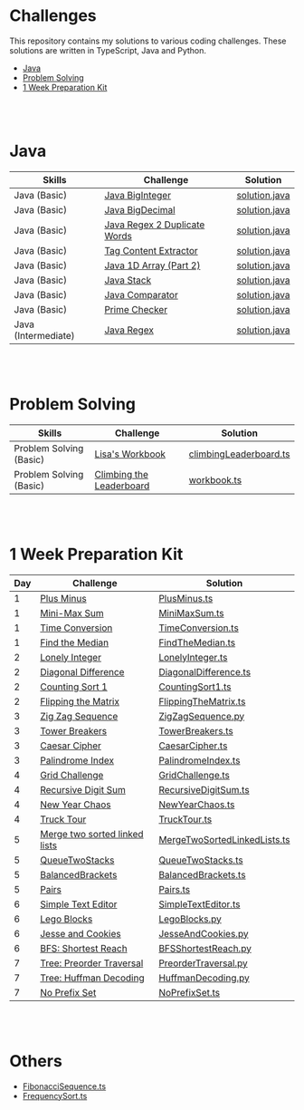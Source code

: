 # Challenges

This repository contains my solutions to various coding challenges. These solutions are written in TypeScript, Java and Python.

- [Java](#java) 
- [Problem Solving](#problem-solving) 
- [1 Week Preparation Kit](#1-week-preparation-kit)


<br />
<br />


# Java

|        Skills        |          Challenge           |           Solution           |
|----------------------|------------------------------|------------------------------|
|     Java (Basic)     | [Java BigInteger](https://www.hackerrank.com/challenges/java-biginteger/problem) | [solution.java](https://github.com/punyawatdev/challenges/blob/main/Java/Java(Basic)/JavaBigInteger/solution.java) |
|     Java (Basic)     | [Java BigDecimal](https://www.hackerrank.com/challenges/java-bigdecimal/problem) | [solution.java](https://github.com/punyawatdev/challenges/blob/main/Java/Java(Basic)/JavaBigDecimal/solution.java) |
|     Java (Basic)     | [Java Regex 2 Duplicate Words](https://www.hackerrank.com/challenges/duplicate-word/problem) | [solution.java](https://github.com/punyawatdev/challenges/blob/main/Java/Java(Basic)/JavaRegex2DuplicateWords/solution.java) |
|     Java (Basic)     | [Tag Content Extractor](https://www.hackerrank.com/challenges/tag-content-extractor/problem) | [solution.java](https://github.com/punyawatdev/challenges/blob/main/Java/Java(Basic)/TagContentExtractor/solution.java) |
|     Java (Basic)     | [Java 1D Array (Part 2)](https://www.hackerrank.com/challenges/java-1d-array/problem) | [solution.java](https://github.com/punyawatdev/challenges/blob/main/Java/Java(Basic)/Java1DArray(Part2)/solution.java) |
|     Java (Basic)     | [Java Stack](https://www.hackerrank.com/challenges/java-stack/problem) | [solution.java](https://github.com/punyawatdev/challenges/blob/main/Java/Java(Basic)/JavaStack/solution.java) |
|     Java (Basic)     | [Java Comparator](https://www.hackerrank.com/challenges/java-comparator/problem) | [solution.java](https://github.com/punyawatdev/challenges/blob/main/Java/Java(Basic)/JavaComparator/solution.java) |
|     Java (Basic)     | [Prime Checker](https://www.hackerrank.com/challenges/prime-checker/problem) | [solution.java](https://github.com/punyawatdev/challenges/blob/main/Java/Java(Basic)/PrimeChecker/solution.java) |
|     Java (Intermediate)     | [Java Regex](https://www.hackerrank.com/challenges/java-regex/problem) | [solution.java](https://github.com/punyawatdev/challenges/blob/main/Java/Java(Intermediate)/JavaRegex/solution.java) |

<br />
<br />


# Problem Solving

|          Skills          |          Challenge           |           Solution           |
|--------------------------|------------------------------|------------------------------|
|      Problem Solving (Basic)       | [Lisa's Workbook](https://www.hackerrank.com/challenges/Lisa-workbook/problem) | [climbingLeaderboard.ts](https://github.com/punyawatdev/challenges/blob/main/ProblemSolving/Basic/Lisa'sWorkbook/climbingLeaderboard.ts) |
|      Problem Solving (Basic)       | [Climbing the Leaderboard](https://www.hackerrank.com/challenges/climbing-the-leaderboard/problem) | [workbook.ts](https://github.com/punyawatdev/challenges/blob/main/ProblemSolving/Basic/ClimbingTheLeaderboard/workbook.ts) |

<br />
<br />


# 1 Week Preparation Kit

|   Day   |          Challenge           |           Solution           |
|---------|------------------------------|------------------------------|
|    1    | [Plus Minus](https://www.hackerrank.com/challenges/plus-minus/problem) | [PlusMinus.ts](https://github.com/punyawatdev/challenges/blob/main/1WeekPreparationKit/Day1/PlusMinus.ts) |
|    1    | [Mini-Max Sum](https://www.hackerrank.com/challenges/mini-max-sum/problem) | [MiniMaxSum.ts](https://github.com/punyawatdev/challenges/blob/main/1WeekPreparationKit/Day1/MiniMaxSum.ts) |
|    1    | [Time Conversion](https://www.hackerrank.com/challenges/time-conversion/problem) | [TimeConversion.ts](https://github.com/punyawatdev/challenges/blob/main/1WeekPreparationKit/Day1/TimeConversion.ts) |
|    1    | [Find the Median](https://www.hackerrank.com/challenges/find-the-median/problem) | [FindTheMedian.ts](https://github.com/punyawatdev/challenges/blob/main/1WeekPreparationKit/Day1/FindTheMedian.ts) |
|    2    | [Lonely Integer](https://www.hackerrank.com/challenges/lonely-integer/problem) | [LonelyInteger.ts](https://github.com/punyawatdev/challenges/blob/main/1WeekPreparationKit/Day2/LonelyInteger.ts) |
|    2    | [Diagonal Difference](https://www.hackerrank.com/challenges/diagonal-difference/problem) | [DiagonalDifference.ts](https://github.com/punyawatdev/challenges/blob/main/1WeekPreparationKit/Day2/DiagonalDifference.ts) |
|    2    | [Counting Sort 1](https://www.hackerrank.com/challenges/countingsort1/problem) | [CountingSort1.ts](https://github.com/punyawatdev/challenges/blob/main/1WeekPreparationKit/Day2/CountingSort1.ts) |
|    2    | [Flipping the Matrix](https://www.hackerrank.com/challenges/flipping-the-matrix/problem) | [FlippingTheMatrix.ts](https://github.com/punyawatdev/challenges/blob/main/1WeekPreparationKit/Day2/FlippingTheMatrix.ts) |
|    3    | [Zig Zag Sequence](https://www.hackerrank.com/challenges/zig-zag-sequence/problem) | [ZigZagSequence.py](https://github.com/punyawatdev/challenges/blob/main/1WeekPreparationKit/Day3/ZigZagSequence.py) |
|    3    | [Tower Breakers](https://www.hackerrank.com/challenges/tower-breakers-1/problem) | [TowerBreakers.ts](https://github.com/punyawatdev/challenges/blob/main/1WeekPreparationKit/Day3/TowerBreakers.ts) |
|    3    | [Caesar Cipher](https://www.hackerrank.com/challenges/caesar-cipher-1/problem) | [CaesarCipher.ts](https://github.com/punyawatdev/challenges/blob/main/1WeekPreparationKit/Day3/CaesarCipher.ts) |
|    3    | [Palindrome Index](https://www.hackerrank.com/challenges/palindrome-index/problem) | [PalindromeIndex.ts](https://github.com/punyawatdev/challenges/blob/main/1WeekPreparationKit/Day3/PalindromeIndex.ts) |
|    4    | [Grid Challenge](https://www.hackerrank.com/challenges/grid-challenge/problem) | [GridChallenge.ts](https://github.com/punyawatdev/challenges/blob/main/1WeekPreparationKit/Day4/GridChallenge.ts) |
|    4    | [Recursive Digit Sum](https://www.hackerrank.com/challenges/recursive-digit-sum/problem) | [RecursiveDigitSum.ts](https://github.com/punyawatdev/challenges/blob/main/1WeekPreparationKit/Day4/RecursiveDigitSum.ts) |
|    4    | [New Year Chaos](https://www.hackerrank.com/challenges/new-year-chaos/problem) | [NewYearChaos.ts](https://github.com/punyawatdev/challenges/blob/main/1WeekPreparationKit/Day4/NewYearChaos.ts) |
|    4    | [Truck Tour](https://www.hackerrank.com/challenges/truck-tour/problem) | [TruckTour.ts](https://github.com/punyawatdev/challenges/blob/main/1WeekPreparationKit/Day4/TruckTour.ts) |
|    5    | [Merge two sorted linked lists](https://www.hackerrank.com/challenges/merge-two-sorted-linked-lists/problem) | [MergeTwoSortedLinkedLists.ts](https://github.com/punyawatdev/challenges/blob/main/1WeekPreparationKit/Day5/MergeTwoSortedLinkedLists.ts) |
|    5    | [QueueTwoStacks](https://www.hackerrank.com/challenges/queue-using-two-stacks/problem) | [QueueTwoStacks.ts](https://github.com/punyawatdev/challenges/blob/main/1WeekPreparationKit/Day5/QueueTwoStacks.ts) |
|    5    | [BalancedBrackets](https://www.hackerrank.com/challenges/balanced-brackets/problem) | [BalancedBrackets.ts](https://github.com/punyawatdev/challenges/blob/main/1WeekPreparationKit/Day5/BalancedBrackets.ts) |
|    5    | [Pairs](https://www.hackerrank.com/challenges/pairs/problem) | [Pairs.ts](https://github.com/punyawatdev/challenges/blob/main/1WeekPreparationKit/Day5/Pairs.ts) |
|    6    | [Simple Text Editor](https://www.hackerrank.com/challenges/simple-text-editor/problem) | [SimpleTextEditor.ts](https://github.com/punyawatdev/challenges/blob/main/1WeekPreparationKit/Day6/SimpleTextEditor.ts) |
|    6    | [Lego Blocks](https://www.hackerrank.com/challenges/lego-blocks/problem) | [LegoBlocks.py](https://github.com/punyawatdev/challenges/blob/main/1WeekPreparationKit/Day6/LegoBlocks.py) |
|    6    | [Jesse and Cookies](https://www.hackerrank.com/challenges/jesse-and-cookies/problem) | [JesseAndCookies.py](https://github.com/punyawatdev/challenges/blob/main/1WeekPreparationKit/Day6/JesseAndCookies.py) |
|    6    | [BFS: Shortest Reach](https://www.hackerrank.com/challenges/linkedin-practice-graph-theory-bfs/problem) | [BFSShortestReach.py](https://github.com/punyawatdev/challenges/blob/main/1WeekPreparationKit/Day6/BFSShortestReach.py) |
|    7    | [Tree: Preorder Traversal]() | [PreorderTraversal.py](https://github.com/punyawatdev/challenges/blob/main/1WeekPreparationKit/Day7/PreorderTraversal.py) |
|    7    | [Tree: Huffman Decoding]() | [HuffmanDecoding.py](https://github.com/punyawatdev/challenges/blob/main/1WeekPreparationKit/Day7/HuffmanDecoding.py) |
|    7    | [No Prefix Set]() | [NoPrefixSet.ts](https://github.com/punyawatdev/challenges/blob/main/1WeekPreparationKit/Day7/NoPrefixSet.ts) |

<br />
<br />


# Others

 - [FibonacciSequence.ts](https://github.com/punyawatdev/challenges/blob/main/Others/FibonacciSequence.ts) 
 - [FrequencySort.ts](https://github.com/punyawatdev/challenges/blob/main/Others/FrequencySort.ts) 
